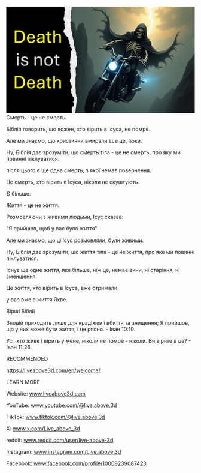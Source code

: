![Video cover image](../cover.jpeg)
Смерть - це не смерть

Біблія говорить, що кожен, хто вірить в Ісуса, не помре.

Але ми знаємо, що християни вмирали все це, поки.

Ну, Біблія дає зрозуміти, що смерть тіла - це не смерть, про яку ми повинні піклуватися.

після цього є ще одна смерть, з якої немає повернення.

Це смерть, хто вірить в Ісуса, ніколи не скуштують.

Є більше.

Життя - це не життя.

Розмовляючи з живими людьми, Ісус сказав:

"Я прийшов, щоб у вас було життя".

Але ми знаємо, що ці Ісус розмовляли, були живими.

Ну, Біблія дає зрозуміти, що життя тіла - це не життя, про яке ми повинні піклуватися.

Існує ще одне життя, яке більше, ніж це, немає вини, ні старіння, ні зменшення.

Це життя, хто вірить в Ісуса, вже отримали.

у вас вже є життя Яхве.


Вірші Біблії

Злодій приходить лише для крадіжки і вбиття та знищення; Я прийшов, що у них може бути життя, і це рясно. - Іван 10:10.

Усі, хто живе і вірить у мене, ніколи не помре - ніколи. Ви вірите в це? - Іван 11:26.


RECOMMENDED

https://liveabove3d.com/en/welcome/


LEARN MORE

Website: www.liveabove3d.com

YouTube: www.youtube.com/@live.above.3d

TikTok: www.tiktok.com/@live.above.3d

X: www.x.com/Live_above_3d

reddit: www.reddit.com/user/live-above-3d

Instagram: www.instagram.com/Live.above.3d

Facebook: www.facebook.com/profile/10009239087423